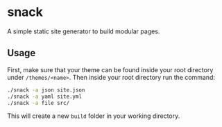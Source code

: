 # snack
A simple static site generator to build modular pages.

## Usage
First, make sure that your theme can be found inside your root directory under
`/themes/<name>`. Then inside your root directory run the command:

``` bash
./snack -a json site.json
./snack -a yaml site.yml
./snack -a file src/
```

This will create a new `build` folder in your working directory.
